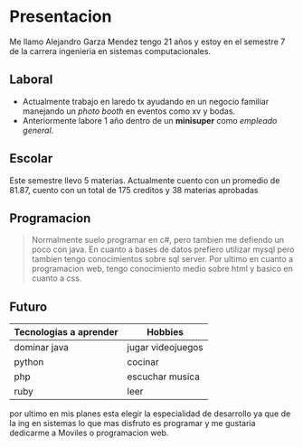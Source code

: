 # Presentacion
Me llamo Alejandro Garza Mendez tengo 21 años y estoy en el semestre 7 de la carrera ingenieria en sistemas computacionales. <br>
## Laboral
- Actualmente trabajo en laredo tx ayudando en un negocio familiar manejando un  *photo booth* en eventos como xv y bodas.
- Anteriormente labore 1 año dentro de un **minisuper** como *empleado general*.

## Escolar
Este semestre llevo 5 materias. Actualmente cuento con un promedio de 81.87, cuento con un total de 175 creditos y 38 materias aprobadas
    
## Programacion
>Normalmente suelo programar en c#, pero tambien me defiendo un poco con java.
En cuanto a bases de datos prefiero utilizar mysql pero tambien tengo conocimientos sobre sql server.
Por ultimo en cuanto a programacion web, tengo conocimiento medio sobre html y basico en cuanto a css.

## Futuro

|Tecnologias a aprender|Hobbies|
|--------|--------|
|    dominar java  |    jugar videojuegos    |
|    python |    cocinar    |
|    php |    escuchar musica    |
|    ruby |    leer    |


por ultimo en mis planes esta elegir la especialidad de desarrollo ya que de la ing en sistemas lo que mas disfruto es programar y me gustaria dedicarme a Moviles o programacion web.